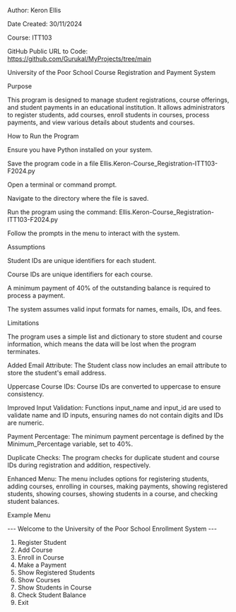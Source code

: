 Author: Keron Ellis

Date Created: 30/11/2024

Course: ITT103
 
GitHub Public URL to Code: https://github.com/Gurukal/MyProjects/tree/main


University of the Poor School Course Registration and Payment System

Purpose

This program is designed to manage student registrations, course offerings, and student payments in an educational institution. It allows administrators to register students, add courses, enroll students in courses, process payments, and view various details about students and courses.

How to Run the Program

Ensure you have Python installed on your system.

Save the program code in a file Ellis.Keron-Course_Registration-ITT103-F2024.py

Open a terminal or command prompt.

Navigate to the directory where the file is saved.

Run the program using the command: Ellis.Keron-Course_Registration-ITT103-F2024.py

Follow the prompts in the menu to interact with the system.

Assumptions

Student IDs are unique identifiers for each student.

Course IDs are unique identifiers for each course.

A minimum payment of 40% of the outstanding balance is required to process a payment.

The system assumes valid input formats for names, emails, IDs, and fees.

Limitations

The program uses a simple list and dictionary to store student and course information, which means the data will be lost when the program terminates.

Added Email Attribute: The Student class now includes an email attribute to store the student's email address.

Uppercase Course IDs: Course IDs are converted to uppercase to ensure consistency.

Improved Input Validation: Functions input_name and input_id are used to validate name and ID inputs, ensuring names do not contain digits and IDs are numeric.

Payment Percentage: The minimum payment percentage is defined by the Minimum_Percentage variable, set to 40%.

Duplicate Checks: The program checks for duplicate student and course IDs during registration and addition, respectively.

Enhanced Menu: The menu includes options for registering students, adding courses, enrolling in courses, making payments, showing registered students, showing courses, showing students in a course, and checking student balances.


Example Menu


--- Welcome to the University of the Poor School Enrollment System ---

1. Register Student
2. Add Course
3. Enroll in Course
4. Make a Payment
5. Show Registered Students
6. Show Courses
7. Show Students in Course
8. Check Student Balance
9. Exit



